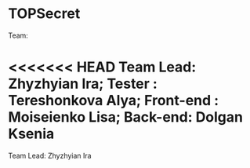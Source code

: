 # TOPSecret

Team:

<<<<<<< HEAD
Team Lead: Zhyzhyian Ira;
Tester : Tereshonkova Alya;
Front-end : Moiseienko Lisa; 
Back-end: Dolgan Ksenia
=======
Team Lead: Zhyzhyian Ira


